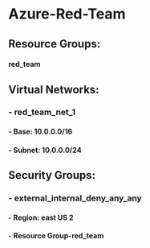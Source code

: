 # Azure-Red-Team

## **Resource Groups:**

#### red_team

## **Virtual Networks:**

### - red_team_net_1
  #### - Base: 10.0.0.0/16
  #### - Subnet: 10.0.0.0/24

## **Security Groups:**

### - external_internal_deny_any_any
  #### - Region: east US 2
  #### - Resource Group-red_team
